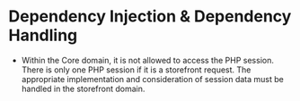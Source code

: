 # Dependency Injection &amp; Dependency Handling

 * Within the Core domain, it is not allowed to access the PHP session. There is only one PHP session if it is a storefront request. The appropriate implementation and consideration of session data must be handled in the storefront domain.